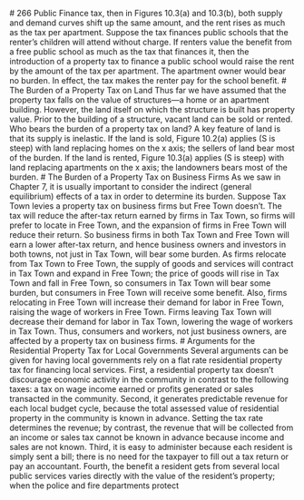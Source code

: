 \# 266 Public Finance tax, then in Figures 10.3(a) and 10.3(b), both supply and demand curves shift up the same amount, and the rent rises as much as the tax per apartment. Suppose the tax finances public schools that the renter’s children will attend without charge. If renters value the benefit from a free public school as much as the tax that finances it, then the introduction of a property tax to finance a public school would raise the rent by the amount of the tax per apartment. The apartment owner would bear no burden. In effect, the tax makes the renter pay for the school benefit. # The Burden of a Property Tax on Land Thus far we have assumed that the property tax falls on the value of structures—a home or an apartment building. However, the land itself on which the structure is built has property value. Prior to the building of a structure, vacant land can be sold or rented. Who bears the burden of a property tax on land? A key feature of land is that its supply is inelastic. If the land is sold, Figure 10.2(a) applies (S is steep) with land replacing homes on the x axis; the sellers of land bear most of the burden. If the land is rented, Figure 10.3(a) applies (S is steep) with land replacing apartments on the x axis; the landowners bears most of the burden. # The Burden of a Property Tax on Business Firms As we saw in Chapter 7, it is usually important to consider the indirect (general equilibrium) effects of a tax in order to determine its burden. Suppose Tax Town levies a property tax on business firms but Free Town doesn’t. The tax will reduce the after-tax return earned by firms in Tax Town, so firms will prefer to locate in Free Town, and the expansion of firms in Free Town will reduce their return. So business firms in both Tax Town and Free Town will earn a lower after-tax return, and hence business owners and investors in both towns, not just in Tax Town, will bear some burden. As firms relocate from Tax Town to Free Town, the supply of goods and services will contract in Tax Town and expand in Free Town; the price of goods will rise in Tax Town and fall in Free Town, so consumers in Tax Town will bear some burden, but consumers in Free Town will receive some benefit. Also, firms relocating in Free Town will increase their demand for labor in Free Town, raising the wage of workers in Free Town. Firms leaving Tax Town will decrease their demand for labor in Tax Town, lowering the wage of workers in Tax Town. Thus, consumers and workers, not just business owners, are affected by a property tax on business firms. # Arguments for the Residential Property Tax for Local Governments Several arguments can be given for having local governments rely on a flat rate residential property tax for financing local services. First, a residential property tax doesn’t discourage economic activity in the community in contrast to the following taxes: a tax on wage income earned or profits generated or sales transacted in the community. Second, it generates predictable revenue for each local budget cycle, because the total assessed value of residential property in the community is known in advance. Setting the tax rate determines the revenue; by contrast, the revenue that will be collected from an income or sales tax cannot be known in advance because income and sales are not known. Third, it is easy to administer because each resident is simply sent a bill; there is no need for the taxpayer to fill out a tax return or pay an accountant. Fourth, the benefit a resident gets from several local public services varies directly with the value of the resident’s property; when the police and fire departments protect